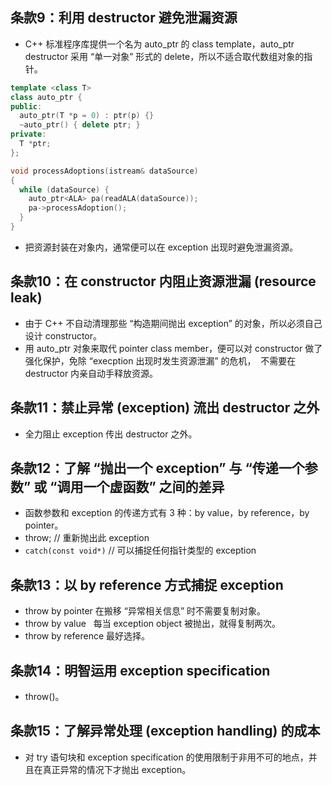 ## 条款9：利用 destructor 避免泄漏资源

* C++ 标准程序库提供一个名为 auto_ptr 的 class template，auto_ptr destructor 采用 “单一对象” 形式的 delete，所以不适合取代数组对象的指针。
```cpp
template <class T>
class auto_ptr {
public:
  auto_ptr(T *p = 0) : ptr(p) {}
  ~auto_ptr() { delete ptr; }
private:
  T *ptr;
};
```
```cpp
void processAdoptions(istream& dataSource)
{
  while (dataSource) {
    auto_ptr<ALA> pa(readALA(dataSource));
    pa->processAdoption();
  }
}
```
* 把资源封装在对象内，通常便可以在 exception 出现时避免泄漏资源。

## 条款10：在 constructor 内阻止资源泄漏 (resource leak)

* 由于 C++ 不自动清理那些 “构造期间抛出 exception” 的对象，所以必须自己设计 constructor。
* 用 auto_ptr 对象来取代 pointer class member，便可以对 constructor 做了强化保护，免除 “execption 出现时发生资源泄漏” 的危机，
  不需要在 destructor 内亲自动手释放资源。

## 条款11：禁止异常 (exception) 流出 destructor 之外

* 全力阻止 exception 传出 destructor 之外。

## 条款12：了解 “抛出一个 exception” 与 “传递一个参数” 或 “调用一个虚函数” 之间的差异

* 函数参数和 exception 的传递方式有 3 种：by value，by reference，by pointer。
* throw;  // 重新抛出此 exception
* `catch(const void*)`  // 可以捕捉任何指针类型的 exception

## 条款13：以 by reference 方式捕捉 exception

* throw by pointer 在搬移 “异常相关信息” 时不需要复制对象。
* throw by value   每当 exception object 被抛出，就得复制两次。
* throw by reference 最好选择。

## 条款14：明智运用 exception specification

* throw()。

## 条款15：了解异常处理 (exception handling) 的成本

* 对 try 语句块和 exception specification 的使用限制于非用不可的地点，并且在真正异常的情况下才抛出 exception。
